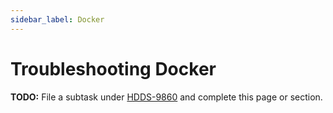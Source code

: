 ```yaml
---
sidebar_label: Docker
---
```


# Troubleshooting Docker

**TODO:** File a subtask under [HDDS-9860](https://issues.apache.org/jira/browse/HDDS-9860) and complete this page or section.

